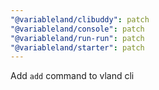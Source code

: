```yaml
---
"@variableland/clibuddy": patch
"@variableland/console": patch
"@variableland/run-run": patch
"@variableland/starter": patch
---
```


Add `add` command to vland cli
